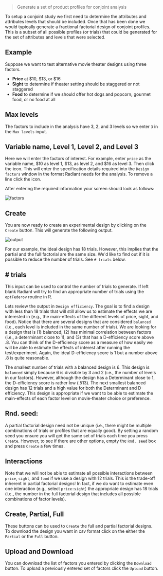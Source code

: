 > Generate a set of product profiles for conjoint analysis

To setup a conjoint study we first need to determine the attributes and attributes levels that should be included. Once that has been done we would typically generate a fractional factorial design of conjoint profiles. This is a subset of all possible profiles (or trials) that could be generated for the set of attributes and levels that were selected.

## Example

Suppose we want to test alternative movie theater designs using three factors.

* **Price** at \$10, \$13, or $16
* **Sight** to determine if theater setting should be staggered or not staggered
* **Food** to determine if we should offer hot dogs and popcorn, gourmet food, or no food at all

## Max levels

The factors to include in the analysis have 3, 2, and 3 levels so we enter `3` in the `Max levels` input.

## Variable name, Level 1, Level 2, and Level 3

Here we will enter the factors of interest. For example, enter `price` as the variable name, \$10 as level 1, \$13, as level 2, and \$16 as level 3. Then click the <i title='Add factor' class='fa fa-plus-circle'></i> icon. This will enter the specification details required into the `Design factors` window in the format Radiant needs for the analysis. To remove a line click the <i title='Add factor' class='fa fa-minus-circle'></i> icon.

After entering the required information your screen should look as follows:

![factors](figures_multivariate/doe_factors.png)

## Create

You are now ready to create an experimental design by clicking on the `Create` button. This will generate the following output.

![output](figures_multivariate/doe_output.png)

For our example, the ideal design has 18 trials. However, this implies that the partial and the full factorial are the same size. We'd like to find out if it is possible to reduce the number of trials. See `# trials` below.

## # trials

This input can be used to control the number of trials to generate. If left blank Radiant will try to find an appropriate number of trials using the `optFederov` routine in R.

Lets review the output in `Design efficiency`. The goal is to find a design with less than 18 trials that will still allow us to estimate the effects we are interested in (e.g., the main-effects of the different levels of price, sight, and food). Notice that there are several designs that are considered `balanced` (i.e., each level is included in the same number of trials). We are looking for a design that is (1) balanced, (2) has minimal correlation between factors (i.e., a determinant close to 1), and (3) that has a D-efficiency score above .8. You can think of the D-efficiency score as a measure of how easily we will be able to estimate the effects of interest after running the test/experiment. Again, the ideal D-efficiency score is 1 but a number above .8 is quite reasonable.

The smallest number of trials with a balanced design is 6. This design is `balanced` simply because 6 is divisible by 3 and 2 (i.e., the number of levels in our factors). However, although the design has a Determinant close to 1, the D-efficiency score is rather low (.513). The next smallest balanced design has 12 trials and a high value for both the Determinant and D-efficiency. This design is appropriate if we want to be able to estimate the main-effects of each factor level on movie-theater choice or preference.

## Rnd. seed:

A partial factorial design need not be unique (i.e., there might be multiple combinations of trials or profiles that are equally good). By setting a random seed you ensure you will get the same set of trials each time you press `Create`. However, to see if there are other options, empty the `Rnd. seed` box and press `Create` a few times.

## Interactions

Note that we will not be able to estimate all possible interactions between `price`, `sight`, and `food` if we use a design with 12 trials. This is the trade-off inherent in partial factorial designs! In fact, if we do want to estimate even one interaction (e.g., select `price:sight`) the appropriate design has 18 trials (i.e., the number in the full factorial design that includes all possible combinations of factor levels).

## Create, Partial, Full

These buttons can be used to `Create` the full and partial factorial designs. To download the design you want in csv format click on the either the `Partial` or the `Full` button.

## Upload and Download

You can download the list of factors you entered by clicking the `Download` button. To upload a previously entered set of factors click the `Upload` button.
